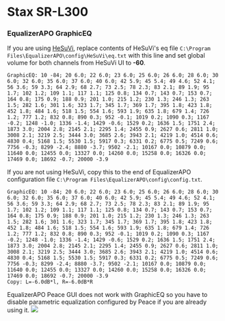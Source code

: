 # Stax SR-L300
### EqualizerAPO GraphicEQ
If you are using [HeSuVi](https://sourceforge.net/projects/hesuvi/), replace contents of HeSuVi's eq file `C:\Program Files\EqualizerAPO\config\HeSuVi\eq.txt` with this line and set global volume for both channels from HeSuVi UI to **-60**.
```
GraphicEQ: 10 -84; 20 6.0; 22 6.0; 23 6.0; 25 6.0; 26 6.0; 28 6.0; 30 6.0; 32 6.0; 35 6.0; 37 6.0; 40 6.0; 42 5.9; 45 5.4; 49 4.6; 52 4.1; 56 3.6; 59 3.3; 64 2.9; 68 2.7; 73 2.5; 78 2.3; 83 2.1; 89 1.9; 95 1.7; 102 1.2; 109 1.1; 117 1.1; 125 0.8; 134 0.7; 143 0.7; 153 0.7; 164 0.8; 175 0.9; 188 0.9; 201 1.0; 215 1.2; 230 1.3; 246 1.3; 263 1.5; 282 1.6; 301 1.6; 323 1.7; 345 1.7; 369 1.7; 395 1.8; 423 1.8; 452 1.8; 484 1.6; 518 1.5; 554 1.6; 593 1.9; 635 1.8; 679 1.4; 726 1.2; 777 1.2; 832 0.8; 890 0.3; 952 -0.1; 1019 0.2; 1090 0.3; 1167 -0.2; 1248 -1.0; 1336 -1.4; 1429 -0.6; 1529 0.2; 1636 1.5; 1751 2.4; 1873 3.0; 2004 2.8; 2145 2.1; 2295 1.4; 2455 0.9; 2627 0.6; 2811 1.0; 3008 2.1; 3219 2.5; 3444 3.0; 3685 2.6; 3943 2.1; 4219 1.0; 4514 0.6; 4830 0.4; 5168 1.5; 5530 1.5; 5917 0.3; 6331 0.2; 6775 0.5; 7249 0.6; 7756 -0.3; 8299 -2.4; 8880 -3.7; 9502 -2.1; 10167 0.0; 10879 0.0; 11640 0.0; 12455 0.0; 13327 0.0; 14260 0.0; 15258 0.0; 16326 0.0; 17469 0.0; 18692 -0.7; 20000 -3.9
```
If you are not using HeSuVi, copy this to the end of EqualizerAPO configuration file `C:\Program Files\EqualizerAPO\config\config.txt`.
```
GraphicEQ: 10 -84; 20 6.0; 22 6.0; 23 6.0; 25 6.0; 26 6.0; 28 6.0; 30 6.0; 32 6.0; 35 6.0; 37 6.0; 40 6.0; 42 5.9; 45 5.4; 49 4.6; 52 4.1; 56 3.6; 59 3.3; 64 2.9; 68 2.7; 73 2.5; 78 2.3; 83 2.1; 89 1.9; 95 1.7; 102 1.2; 109 1.1; 117 1.1; 125 0.8; 134 0.7; 143 0.7; 153 0.7; 164 0.8; 175 0.9; 188 0.9; 201 1.0; 215 1.2; 230 1.3; 246 1.3; 263 1.5; 282 1.6; 301 1.6; 323 1.7; 345 1.7; 369 1.7; 395 1.8; 423 1.8; 452 1.8; 484 1.6; 518 1.5; 554 1.6; 593 1.9; 635 1.8; 679 1.4; 726 1.2; 777 1.2; 832 0.8; 890 0.3; 952 -0.1; 1019 0.2; 1090 0.3; 1167 -0.2; 1248 -1.0; 1336 -1.4; 1429 -0.6; 1529 0.2; 1636 1.5; 1751 2.4; 1873 3.0; 2004 2.8; 2145 2.1; 2295 1.4; 2455 0.9; 2627 0.6; 2811 1.0; 3008 2.1; 3219 2.5; 3444 3.0; 3685 2.6; 3943 2.1; 4219 1.0; 4514 0.6; 4830 0.4; 5168 1.5; 5530 1.5; 5917 0.3; 6331 0.2; 6775 0.5; 7249 0.6; 7756 -0.3; 8299 -2.4; 8880 -3.7; 9502 -2.1; 10167 0.0; 10879 0.0; 11640 0.0; 12455 0.0; 13327 0.0; 14260 0.0; 15258 0.0; 16326 0.0; 17469 0.0; 18692 -0.7; 20000 -3.9
Copy: L=-6.0dB*l, R=-6.0dB*R
```
EqualizerAPO Peace GUI does not work with GraphicEQ so you have to disable parametric equalization configured by Peace if you are already using it.
![](https://raw.githubusercontent.com/jaakkopasanen/AutoEq/master/results/SBAF-Serious/innerfidelity/onear/Stax%20SR-L300/Stax%20SR-L300.png)

